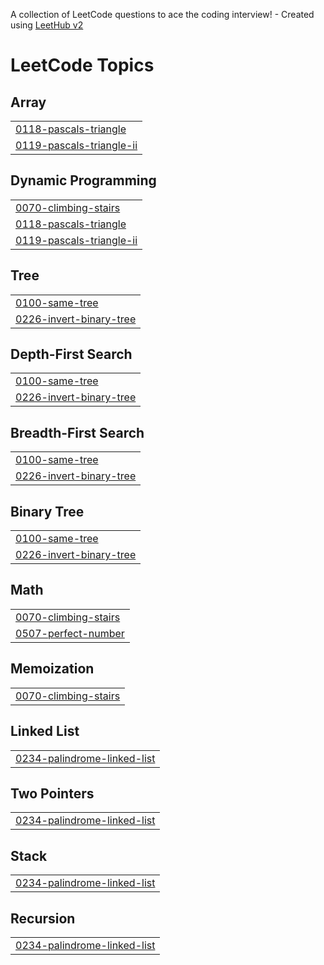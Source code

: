 A collection of LeetCode questions to ace the coding interview! - Created using [LeetHub v2](https://github.com/arunbhardwaj/LeetHub-2.0)
<!---LeetCode Topics Start-->
# LeetCode Topics
## Array
|  |
| ------- |
| [0118-pascals-triangle](https://github.com/Deekshitha1407/leetcode_Deekshitha/tree/master/0118-pascals-triangle) |
| [0119-pascals-triangle-ii](https://github.com/Deekshitha1407/leetcode_Deekshitha/tree/master/0119-pascals-triangle-ii) |
## Dynamic Programming
|  |
| ------- |
| [0070-climbing-stairs](https://github.com/Deekshitha1407/leetcode_Deekshitha/tree/master/0070-climbing-stairs) |
| [0118-pascals-triangle](https://github.com/Deekshitha1407/leetcode_Deekshitha/tree/master/0118-pascals-triangle) |
| [0119-pascals-triangle-ii](https://github.com/Deekshitha1407/leetcode_Deekshitha/tree/master/0119-pascals-triangle-ii) |
## Tree
|  |
| ------- |
| [0100-same-tree](https://github.com/Deekshitha1407/leetcode_Deekshitha/tree/master/0100-same-tree) |
| [0226-invert-binary-tree](https://github.com/Deekshitha1407/leetcode_Deekshitha/tree/master/0226-invert-binary-tree) |
## Depth-First Search
|  |
| ------- |
| [0100-same-tree](https://github.com/Deekshitha1407/leetcode_Deekshitha/tree/master/0100-same-tree) |
| [0226-invert-binary-tree](https://github.com/Deekshitha1407/leetcode_Deekshitha/tree/master/0226-invert-binary-tree) |
## Breadth-First Search
|  |
| ------- |
| [0100-same-tree](https://github.com/Deekshitha1407/leetcode_Deekshitha/tree/master/0100-same-tree) |
| [0226-invert-binary-tree](https://github.com/Deekshitha1407/leetcode_Deekshitha/tree/master/0226-invert-binary-tree) |
## Binary Tree
|  |
| ------- |
| [0100-same-tree](https://github.com/Deekshitha1407/leetcode_Deekshitha/tree/master/0100-same-tree) |
| [0226-invert-binary-tree](https://github.com/Deekshitha1407/leetcode_Deekshitha/tree/master/0226-invert-binary-tree) |
## Math
|  |
| ------- |
| [0070-climbing-stairs](https://github.com/Deekshitha1407/leetcode_Deekshitha/tree/master/0070-climbing-stairs) |
| [0507-perfect-number](https://github.com/Deekshitha1407/leetcode_Deekshitha/tree/master/0507-perfect-number) |
## Memoization
|  |
| ------- |
| [0070-climbing-stairs](https://github.com/Deekshitha1407/leetcode_Deekshitha/tree/master/0070-climbing-stairs) |
## Linked List
|  |
| ------- |
| [0234-palindrome-linked-list](https://github.com/Deekshitha1407/leetcode_Deekshitha/tree/master/0234-palindrome-linked-list) |
## Two Pointers
|  |
| ------- |
| [0234-palindrome-linked-list](https://github.com/Deekshitha1407/leetcode_Deekshitha/tree/master/0234-palindrome-linked-list) |
## Stack
|  |
| ------- |
| [0234-palindrome-linked-list](https://github.com/Deekshitha1407/leetcode_Deekshitha/tree/master/0234-palindrome-linked-list) |
## Recursion
|  |
| ------- |
| [0234-palindrome-linked-list](https://github.com/Deekshitha1407/leetcode_Deekshitha/tree/master/0234-palindrome-linked-list) |
<!---LeetCode Topics End-->